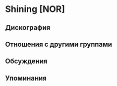 # Shining [NOR]



## Дискография


## Отношения с другими группами


## Обсуждения


## Упоминания

